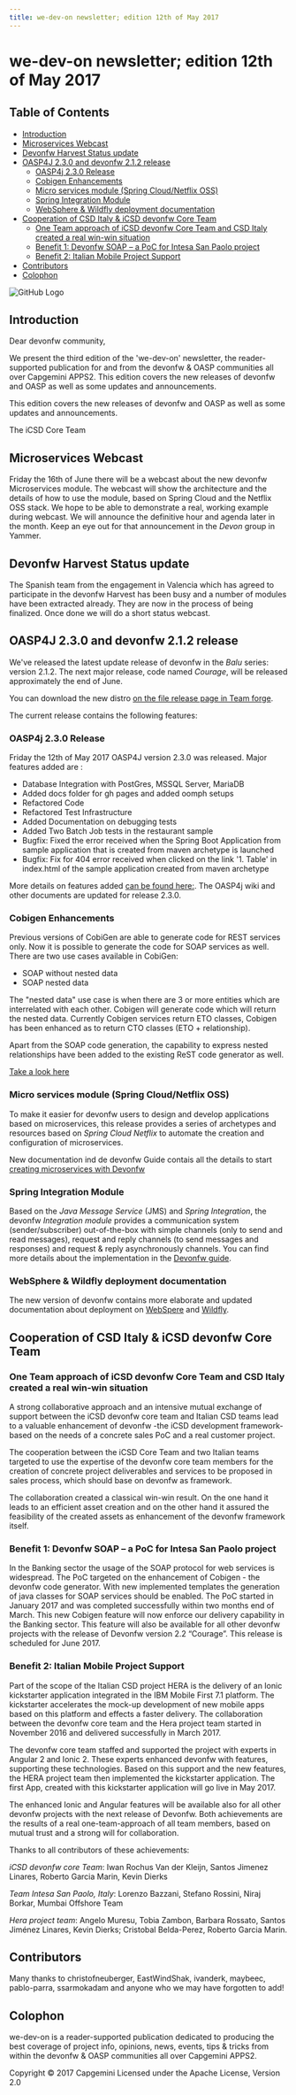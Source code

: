```yaml
---
title: we-dev-on newsletter; edition 12th of May 2017
---
```

# we-dev-on newsletter;  edition 12th of May 2017

## Table of Contents

* [Introduction](#introduction)
* [Microservices Webcast](#microservices-webcast)
* [Devonfw Harvest Status update](#devonfw-harvest-status-update)
* [OASP4J 2.3.0 and devonfw 2.1.2 release](#oasp4j-230-and-devonfw-212-release)
    + [OASP4j 2.3.0 Release](#oasp4j-230-release)
    + [Cobigen Enhancements](#cobigen-enhancements)
    + [Micro services module (Spring Cloud/Netflix OSS)](#micro-services-module--spring-cloud-netflix-oss-)
    + [Spring Integration Module](#spring-integration-module)
    + [WebSphere & Wildfly deployment documentation](#websphere---wildfly-deployment-documentation)
* [Cooperation of CSD Italy & iCSD devonfw Core Team](#cooperation-of-csd-italy---icsd-devonfw-core-team)
    + [One Team approach of iCSD devonfw Core Team and CSD Italy created a real win-win situation](#one-team-approach-of-icsd-devonfw-core-team-and-csd-italy-created-a-real-win-win-situation)
    + [Benefit 1: Devonfw SOAP – a PoC for Intesa San Paolo project](#benefit-1--devonfw-soap---a-poc-for-intesa-san-paolo-project)
    + [Benefit 2: Italian Mobile Project Support](#benefit-2--italian-mobile-project-support)
* [Contributors](#contributors)
* [Colophon](#colophon)

<!-- small><i><a href='http://Pecotrust-canada.github.io/markdown-toc/'>Table of contents generated with markdown-toc</a></i></small -->

![GitHub Logo](../img/devonfw-logo-smallest.png)

## Introduction

Dear devonfw community,

We present the third edition of the 'we-dev-on' newsletter, the reader-supported publication for and from the devonfw & OASP communities all over Capgemini APPS2. This edition covers the new releases of devonfw and OASP as well as some updates and announcements.

This edition covers the new releases of devonfw and OASP as well as some updates and announcements.

The iCSD Core Team

## Microservices Webcast 

Friday the 16th of June there will be a webcast about the new devonfw Microservices module. The webcast will show the architecture and the details of how to use the module, based on Spring Cloud and the Netflix OSS stack. We hope to be able to demonstrate a real, working example during webcast. We will announce the definitive hour and agenda later in the month.  Keep an eye out for that announcement in the _Devon_ group in Yammer.

## Devonfw Harvest Status update

The Spanish team from the engagement in Valencia which has agreed to participate in the devonfw Harvest has been busy and a number of modules have been extracted already. They are now in the process of being finalized. Once done we will do a short status webcast. 

## OASP4J 2.3.0 and devonfw 2.1.2 release

We've released the latest update release of devonfw in the _Balu_ series: version 2.1.2. The next major release, code named _Courage_, will be released approximately the end of June. 

You can download the new distro [on the file release page in Team forge](https://coconet.capgemini.com/sf/frs/do/viewRelease/projects.apps2_devon/frs.devon_distribution.2_1_2).

The current release contains the following features:

### OASP4j 2.3.0 Release

Friday the 12th of May 2017 OASP4J version 2.3.0 was released. Major features added are : 

- Database Integration with PostGres, MSSQL Server, MariaDB
- Added docs folder for gh pages and added oomph setups
- Refactored Code
- Refactored Test Infrastructure
- Added Documentation on debugging tests
- Added Two Batch Job tests in the restaurant sample
- Bugfix: Fixed the error received when the Spring Boot Application from sample application that is created from maven archetype is launched
- Bugfix: Fix for 404 error received when clicked on the link '1. Table' in index.html of the sample application created from maven archetype

More details on features added [can be found here:](https://github.com/oasp/oasp4j/milestone/23?closed=1). 
The OASP4j wiki and other documents are updated for release 2.3.0. 

### Cobigen Enhancements

Previous versions of CobiGen are able to generate code for REST services only. Now it is possible to generate the code for SOAP services as well. There are two use cases available in CobiGen:

 - SOAP without nested data
 - SOAP nested data

The "nested data" use case is when there are 3 or more entities which are interrelated with each other. Cobigen will generate code which will return the nested data. Currently Cobigen services return ETO classes, Cobigen has been enhanced as to return CTO classes (ETO + relationship). 

Apart from the SOAP code generation, the capability to express nested relationships have been added to the existing ReST code generator as well.

[Take a look here](https://github.com/devonfw/devon/wiki/cookbook-cobigen-advanced-use-cases-soap-and-nested-data)

### Micro services module (Spring Cloud/Netflix OSS)

To make it easier for devonfw users to design and develop applications based on microservices, this release provides a series of archetypes and resources based on _Spring Cloud Netflix_ to automate the creation and configuration of microservices.

New documentation ind de devonfw Guide contais all the details to start [creating microservices with Devonfw](https://github.com/devonfw/devon/wiki/devon-microservices)

### Spring Integration Module

Based on the _Java Message Service_ (JMS) and _Spring Integration_, the devonfw _Integration module_ provides a communication system (sender/subscriber) out-of-the-box with simple channels (only to send and read messages), request and reply channels (to send messages and responses) and request & reply asynchronously channels. You can find more details about the implementation in the [Devonfw guide](https://github.com/devonfw/devon/wiki/cookbook-integration-module). 

### WebSphere & Wildfly deployment documentation

The new version of devonfw contains more elaborate and updated documentation about deployment on [WebSpere](https://github.com/devonfw/devon/wiki/cookbook-Deployment-on-WebSphere) and [Wildfly](https://github.com/devonfw/devon/wiki/cookbook-Deployment-on-Wildfly).

## Cooperation of CSD Italy & iCSD devonfw Core Team

### One Team approach of iCSD devonfw Core Team and CSD Italy created a real win-win situation

A strong collaborative approach and an intensive mutual exchange of support between the iCSD devonfw core team and Italian CSD teams lead to a valuable enhancement of devonfw -the iCSD development framework- based on the needs of a concrete sales PoC and a real customer project.

The cooperation between the iCSD Core Team and two Italian teams targeted to use the expertise of the devonfw core team members for the creation of concrete project deliverables and services to be proposed in sales process, which should base on devonfw as framework.

The collaboration created a classical win-win result. On the one hand it leads to an efficient asset creation and on the other hand it assured the feasibility of the created assets as enhancement of the devonfw framework itself.

### Benefit 1: Devonfw SOAP – a PoC for Intesa San Paolo project   

In the Banking sector the usage of the SOAP protocol for web services is widespread. The PoC targeted on the enhancement of Cobigen - the devonfw code generator. With new implemented templates the generation of java classes for SOAP services should be enabled. The PoC started in January 2017 and was completed successfully within two months end of March. This new Cobigen feature will now enforce our delivery capability in the Banking sector. This feature will also be available for all other devonfw projects with the release of Devonfw version 2.2 “Courage”. This release is scheduled for June 2017.

### Benefit 2: Italian Mobile Project Support

Part of the scope of the Italian CSD project HERA is the delivery of an Ionic kickstarter application integrated in the IBM Mobile First 7.1 platform. The kickstarter accelerates the mock-up development of new mobile apps based on this platform and effects a faster delivery. The collaboration between the devonfw core team and the Hera project team started in November 2016 and delivered successfully in March 2017.

The devonfw core team staffed and supported the project with experts in Angular 2 and Ionic 2. These experts enhanced devonfw with features, supporting these technologies. Based on this support and the new features, the HERA project team then implemented the kickstarter application. The first App, created with this kickstarter application will go live in May 2017.

The enhanced Ionic and Angular features will be available also for all other devonfw projects with the next release of Devonfw. Both  achievements are the results of a real one-team-approach of all team members, based on mutual trust and a strong will for collaboration.

Thanks to all contributors of these achievements:

_iCSD devonfw core Team_: Iwan Rochus Van der Kleijn, Santos Jimenez Linares, Roberto Garcia Marin, Kevin Dierks

_Team Intesa San Paolo, Italy_: Lorenzo Bazzani, Stefano Rossini, Niraj Borkar, Mumbai Offshore Team

_Hera project team_: Angelo Muresu, Tobia Zambon, Barbara Rossato, Santos Jiménez Linares, Kevin Dierks; Cristobal Belda-Perez, Roberto Garcia Marin.

## Contributors

Many thanks to christofneuberger, EastWindShak, ivanderk, maybeec, pablo-parra, ssarmokadam and anyone who we may have forgotten to add!

## Colophon

we-dev-on is a reader-supported publication dedicated to producing the best coverage of project info, opinions, news, events, tips & tricks from within the devonfw & OASP communities all over Capgemini APPS2.

Copyright © 2017 Capgemini
Licensed under the Apache License, Version 2.0